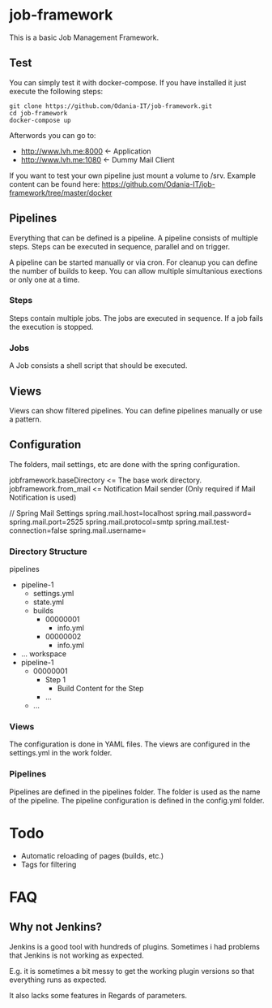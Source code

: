 # job-framework

This is a basic Job Management Framework.

## Test

You can simply test it with docker-compose.
If you have installed it just execute the following steps:
 
 ```
 git clone https://github.com/Odania-IT/job-framework.git
 cd job-framework
 docker-compose up
 ```
 
 Afterwords you can go to:
 - http://www.lvh.me:8000 <- Application
 - http://www.lvh.me:1080 <- Dummy Mail Client
 
 If you want to test your own pipeline just mount a volume to /srv.
 Example content can be found here: 
 https://github.com/Odania-IT/job-framework/tree/master/docker

## Pipelines

Everything that can be defined is a pipeline. A pipeline consists of multiple steps.
Steps can be executed in sequence, parallel and on trigger.

A pipeline can be started manually or via cron. For cleanup you can define the number of builds to keep.
You can allow multiple simultanious exections or only one at a time.

### Steps

Steps contain multiple jobs. The jobs are executed in sequence. If a job fails the execution is stopped.

### Jobs

A Job consists a shell script that should be executed.

## Views

Views can show filtered pipelines. You can define pipelines manually or use a pattern.

## Configuration

The folders, mail settings, etc are done with the spring configuration. 

jobframework.baseDirectory <= The base work directory.
jobframework.from_mail <= Notification Mail sender (Only required if Mail Notification is used)

// Spring Mail Settings
spring.mail.host=localhost
spring.mail.password=
spring.mail.port=2525
spring.mail.protocol=smtp
spring.mail.test-connection=false
spring.mail.username=

### Directory Structure

pipelines
  - pipeline-1
    - settings.yml
    - state.yml
    - builds
      - 00000001
        - info.yml
      - 00000002
        - info.yml
  - ...
workspace
  - pipeline-1
    - 00000001
      - Step 1
        - Build Content for the Step
      - ...
    - ...

### Views

The configuration is done in YAML files. The views are configured in the settings.yml in the work folder.

### Pipelines

Pipelines are defined in the pipelines folder. The folder is used as the name of the pipeline.
The pipeline configuration is defined in the config.yml folder.

# Todo

- Automatic reloading of pages (builds, etc.)
- Tags for filtering

# FAQ

## Why not Jenkins?

Jenkins is a good tool with hundreds of plugins. Sometimes i had problems that Jenkins is not working as expected.

E.g. it is sometimes a bit messy to get the working plugin versions so that everything runs as expected.

It also lacks some features in Regards of parameters.
